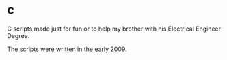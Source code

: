# c
C scripts made just for fun or to help my brother with his Electrical Engineer Degree.

The scripts were written in the early 2009.
